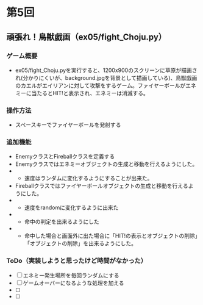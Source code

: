 # 第5回
## 頑張れ！鳥獣戯画（ex05/fight_Choju.py）
### ゲーム概要
- ex05/fight_Choju.pyを実行すると、1200x900のスクリーンに草原が描画され(分かりにくいが、background.jpgを背景として描画している)、鳥獣戯画のカエルがエイリアンに対して攻撃をするゲーム。ファイヤーボールがエネミーに当たるとHIT!と表示され、エネミーは消滅する。
### 操作方法
- スペースキーでファイヤーボールを発射する
### 追加機能
- EnemyクラスとFireballクラスを定義する
- Enemyクラスではエネミーオブジェクトの生成と移動を行えるようにした。
- - 速度はランダムに変化するようにすることが出来た。
- Fireballクラスではファイヤーボールオブジェクトの生成と移動を行えるようにした。
- - 速度をrandomに変化するように出来た
- - 命中の判定を出来るようにした
- - 命中した場合と画面外に出た場合に「HIT!の表示とオブジェクトの削除」「オブジェクトの削除」を出来るようにした。
### ToDo（実装しようと思ったけど時間がなかった）
- [ ] エネミー発生場所を毎回ランダムにする
- [ ] ゲームオーバーになるような処理を加える
- [ ] 
- [ ] 